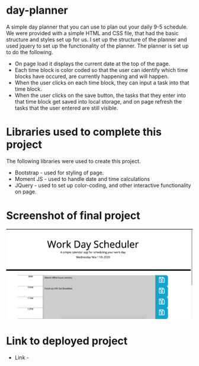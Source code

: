 # day-planner
A simple day planner that you can use to plan out your daily 9-5 schedule. We were provided with a simple HTML and CSS file, that had the basic structure and styles set up for us. I set up the structure of the planner and used jquery to set up the functionality of the planner. The planner is set up to do the following. 

* On page load it displays the current date at the top of the page. 
* Each time block is color coded so that the user can identify which time blocks have occured, are currently happening and will happen. 
* When the user clicks on each time block, they can input a task into that time block. 
* When the user clicks on the save button, the tasks that they enter into that time block get saved into local storage, and on page refresh the tasks that the user entered are still visible. 

# Libraries used to complete this project 
The following libraries were used to create this project. 

* Bootstrap - used for styling of page. 
* Moment JS - used to handle date and time calculations
* JQuery - used to set up color-coding, and other interactive functionality on page. 

# Screenshot of final project
![Screenshot of Day Planner](./assets/screenshot.png)


# Link to deployed project 

* Link - 
